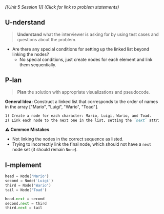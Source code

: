 *[[Unit 5 Session 1]] (Click for link to problem statements)*

## U-nderstand
 
> **Understand** what the interviewer is asking for by using test cases and questions about the problem.

- Are there any special conditions for setting up the linked list beyond linking the nodes?
  - No special conditions, just create nodes for each element and link them sequentially.

## P-lan

> **Plan** the solution with appropriate visualizations and pseudocode.

**General Idea:** Construct a linked list that corresponds to the order of names in the array ["Mario", "Luigi", "Wario", "Toad"].

```markdown
1) Create a node for each character: Mario, Luigi, Wario, and Toad.
2) Link each node to the next one in the list, setting the `next` attribute appropriately.
```

**⚠️ Common Mistakes**

- Not linking the nodes in the correct sequence as listed.
- Trying to incorrectly link the final node, which should not have a `next` node set (it should remain `None`).

## I-mplement

```python
head = Node('Mario')
second = Node('Luigi')
third = Node('Wario')
tail = Node('Toad')

head.next = second
second.next = third
third.next = tail
```